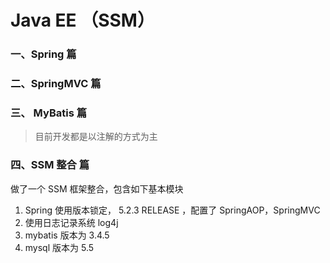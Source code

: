# Java EE  （SSM）  
### 一、Spring 篇  


### 二、SpringMVC 篇  


### 三、 MyBatis 篇  
> 目前开发都是以注解的方式为主

### 四、SSM 整合 篇  
做了一个 SSM 框架整合，包含如下基本模块  
1. Spring 使用版本锁定， 5.2.3 RELEASE  ，配置了 SpringAOP，SpringMVC
2. 使用日志记录系统 log4j    
3. mybatis 版本为 3.4.5  
4. mysql 版本为 5.5  
